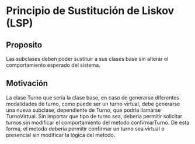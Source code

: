 # Principio de Sustitución de Liskov (LSP) #

## Proposito ##

Las subclases deben poder sustituir a sus clases base sin alterar el comportamiento esperado del sistema.

## Motivación ##

La clase Turno que sería la clase base, en caso de generarse diferentes modalidades de turno, como puede ser un turno virtual, debe generarse una nueva subclase, dependiente de Turno, que podría llamarse TurnoVirtual. Sin importar que tipo de turno sea, deberia permitir solicitar turnos sin modificar el comportamiento del metodo confirmarTurno. De esta forma, el metodo deberia permitir confirmar un turno sea virtual o presencial sin modificar la lógica del metodo.




